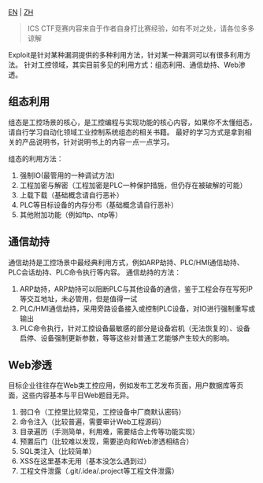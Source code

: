 [EN](./exploit.md) | [ZH](./exploit-zh.md)
> ICS CTF竞赛内容来自于作者自身打比赛经验，如有不对之处，请各位多多谅解

Exploit是针对某种漏洞提供的多种利用方法，针对某一种漏洞可以有很多利用方法。
针对工控领域，其实目前多见的利用方式：组态利用、通信劫持、Web渗透。

## 组态利用

组态是工控场景的核心，是工控编程与实现功能的核心内容，如果你不太懂组态，请自行学习自动化领域工业控制系统组态的相关书籍。
最好的学习方式是拿到相关的产品说明书，针对说明书上的内容一点一点学习。

组态的利用方法：

1. 强制IO(最管用的一种调试方法)
2. 工程加密与解密（工程加密是PLC一种保护措施，但仍存在被破解的可能）
3. 上载下载（基础概念请自行恶补）
4. PLC等目标设备的内存分布（基础概念请自行恶补）
5. 其他附加功能（例如ftp、ntp等）


## 通信劫持

通信劫持是工控场景中最经典利用方式，例如ARP劫持、PLC/HMI通信劫持、PLC会话劫持、PLC命令执行等内容。
通信劫持的方法：

1. ARP劫持，ARP劫持可以阻断PLC与其他设备的通信，鉴于工程会存在写死IP等交互地址，未必管用，但是值得一试
2. PLC/HMI通信劫持，采用旁路设备接入或控制PLC设备，对IO进行强制重写或输出
3. PLC命令执行，针对工控设备最敏感的部分是设备宕机（无法恢复的）、设备启停、设备强制更新参数，等等这些对普通工艺能够产生较大的影响。


## Web渗透

目标企业往往存在Web类工控应用，例如发布工艺发布页面，用户数据库等页面，这些内容基本与平日Web题目无异。

1. 弱口令（工控里比较常见，工控设备中厂商默认密码）
2. 命令注入（比较普遍，需要审计Web工程源码）
3. 目录遍历（手测简单，利用难，需要结合上传等功能实现）
4. 预置后门（比较难以发现，需要逆向和Web渗透相结合）
5. SQL类注入（比较简单）
6. XSS在这里基本无用（基本没怎么遇到过）
7. 工程文件泄露（.git/.idea/.project等工程文件泄露）


